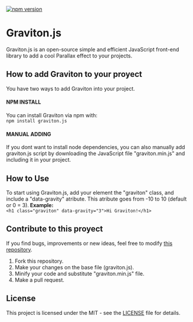 [![npm version](https://badge.fury.io/js/graviton.js.svg)](https://badge.fury.io/js/graviton.js)
# Graviton.js
Graviton.js is an open-source simple and efficient JavaScript front-end library to add a cool Parallax effect to your projects.

<h2>How to add Graviton to your proyect</h2>
You have two ways to add Graviton into your project. <br>
<h4>NPM INSTALL</h4>
You can install Graviton via npm with:<br>
<code>npm install graviton.js</code><br>
<h4>MANUAL ADDING</h4>
If you dont want to install node dependencies, you can also manually add graviton.js script by downloading the JavaScript file "graviton.min.js" and including it in your project.<br>
<h2>How to Use</h2>
To start using Graviton.js, add your element the "graviton" class, and include a "data-gravity" atribute. This atribute goes from -10 to 10 (default or 0 = 3).<b> Example:</b><br>
<code>&lth1 class="graviton" data-gravity="3"&gtHi Graviton!&lt/h1&gt</code> <br>
<h2>Contribute to this proyect</h2>
If you find bugs, improvements or new ideas, feel free to modify <a href="https://github.com/MariioM/Graviton.js">this repository</a>.<br>
<ol>
  <li>Fork this repository.</li>
  <li>Make your changes on the base file (graviton.js).</li>
  <li>Minify your code and substitute "graviton.min.js" file.</li>
  <li>Make a pull request.</li>
</ol>
<h2>License</h2>
This project is licensed under the MIT - see the <a href="https://github.com/MariioM/Graviton.js/blob/main/LICENSE">LICENSE</a> file for details.
